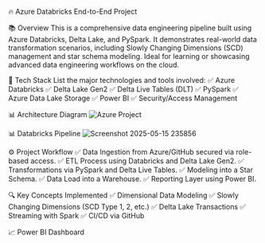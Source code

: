 🔥 Azure Databricks End-to-End Project

📚 Overview
This is a comprehensive data engineering pipeline built using Azure Databricks, Delta Lake, and PySpark. It demonstrates real-world data transformation scenarios, including Slowly Changing Dimensions (SCD) management and star schema modeling. Ideal for learning or showcasing advanced data engineering workflows on the cloud.

🧰 Tech Stack
List the major technologies and tools involved:
✅ Azure Databricks
✅ Delta Lake Gen2
✅ Delta Live Tables (DLT)
✅ PySpark
✅ Azure Data Lake Storage
✅ Power BI
✅ Security/Access Management

📊 Architecture Diagram
![Azure Project](https://github.com/user-attachments/assets/67f42225-0c60-4eb4-8804-b707a5c1958b)

📊 Databricks Pipeline
![Screenshot 2025-05-15 235856](https://github.com/user-attachments/assets/e65105ac-6ee9-4a9a-b130-cf519b7d3312)

⚙️ Project Workflow
✅ Data Ingestion from Azure/GitHub secured via role-based access.
✅ ETL Process using Databricks and Delta Lake Gen2.
✅ Transformations via PySpark and Delta Live Tables.
✅ Modeling into a Star Schema.
✅ Data Load into a Warehouse.
✅ Reporting Layer using Power BI.

🔍 Key Concepts Implemented
✅ Dimensional Data Modeling
✅ Slowly Changing Dimensions (SCD Type 1, 2, etc.)
✅ Delta Lake Transactions
✅ Streaming with Spark
✅ CI/CD via GitHub

📈 Power BI Dashboard




